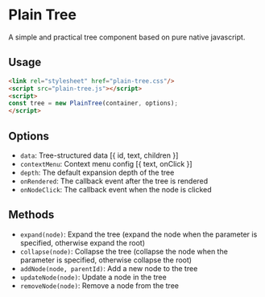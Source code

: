 # Plain Tree
A simple and practical tree component based on pure native javascript.

## Usage 
```html
<link rel="stylesheet" href="plain-tree.css"/>
<script src="plain-tree.js"></script>
<script>
const tree = new PlainTree(container, options);
</script>
```

## Options
- `data`: Tree-structured data [{ id, text, children }]
- `contextMenu`: Context menu config [{ text, onClick }]
- `depth`: The default expansion depth of the tree
- `onRendered`: The callback event after the tree is rendered
- `onNodeClick`: The callback event when the node is clicked

## Methods
- `expand(node)`: Expand the tree (expand the node when the parameter is specified, otherwise expand the root)
- `collapse(node)`: Collapse the tree (collapse the node when the parameter is specified, otherwise collapse the root)
- `addNode(node, parentId)`: Add a new node to the tree
- `updateNode(node)`: Update a node in the tree
- `removeNode(node)`: Remove a node from the tree
